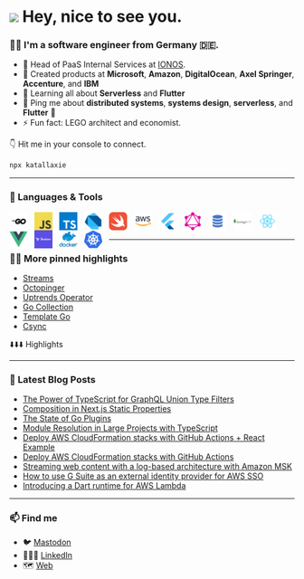 <h1><img src="https://emojis.slackmojis.com/emojis/images/1531849430/4246/blob-sunglasses.gif?1531849430" width="30"/> Hey, nice to see you.</h1>

### 👨‍💻 I'm a software engineer from Germany 🇩🇪.

- 🏢 Head of PaaS Internal Services at [IONOS](https://ionos.com).
- 🚀 Created products at **Microsoft**, **Amazon**, **DigitalOcean**, **Axel Springer**, **Accenture**, and **IBM**
- 🌱 Learning all about **Serverless** and **Flutter**
- 💬 Ping me about **distributed systems**, **systems design**, **serverless**, and **Flutter** :blue_heart:
- ⚡️ Fun fact: LEGO architect and economist.

👇 Hit me in your console to connect.

```bash
npx katallaxie
```

---
### 🧰 Languages & Tools

[<img align="left" style="padding-right: 12px" alt="Go" width="32px" src="https://github.com/github/explore/raw/main/topics/go/go.png" />][website]
[<img align="left" style="padding-right: 12px" alt="JavaScript" width="32px" src="https://github.com/github/explore/raw/main/topics/javascript/javascript.png" />][website]
[<img align="left" style="padding-right: 12px" alt="TypeScript" width="32px" src="https://github.com/github/explore/raw/main/topics/typescript/typescript.png" />][website]
[<img align="left" style="padding-right: 12px" alt="Dart" width="32px" src="https://github.com/github/explore/raw/main/topics/dart/dart.png" />][website]
[<img align="left" style="padding-right: 12px" alt="Swift" width="32px" src="https://github.com/github/explore/raw/main/topics/swift/swift.png" />][website]
[<img align="left" style="padding-right: 12px" alt="AWS" width="32px" src="https://github.com/github/explore/raw/main/topics/aws/aws.png" />][website]
[<img align="left" style="padding-right: 12px" alt="Flutter" width="32px" src="https://github.com/github/explore/raw/main/topics/flutter/flutter.png" />][website]
[<img align="left" style="padding-right: 12px" alt="GraphQL" width="32px" src="https://github.com/github/explore/raw/main/topics/graphql/graphql.png" />][website]
[<img align="left" style="padding-right: 12px" alt="SQL" width="32px" src="https://github.com/github/explore/raw/main/topics/sql/sql.png" />][website]
[<img align="left" style="padding-right: 12px" alt="MongoDB" width="32px" src="https://github.com/github/explore/raw/main/topics/mongodb/mongodb.png" />][website]
[<img align="left" style="padding-right: 12px" alt="React" width="32px" src="https://github.com/github/explore/raw/main/topics/react/react.png" />][website]
[<img align="left" style="padding-right: 12px" alt="Vue" width="32px" src="https://github.com/github/explore/raw/main/topics/vue/vue.png" />][website]
[<img align="left" style="padding-right: 12px" alt="Terraform" width="32px" src="https://github.com/github/explore/raw/main/topics/terraform/terraform.png" />][website]
[<img align="left" style="padding-right: 12px" alt="Docker" width="32px" src="https://github.com/github/explore/raw/main/topics/docker/docker.png" />][website]
[<img align="left" style="padding-right: 12px" alt="K8s" width="32px" src="https://github.com/github/explore/raw/main/topics/kubernetes/kubernetes.png" />][website]

<br />
<br />

---
### 👨‍💻 More pinned highlights
- [Streams](https://github.com/katallaxie/streams)
- [Octopinger](https://github.com/ionos-cloud/octopinger)
- [Uptrends Operator](https://github.com/ionos-cloud/uptrends-operator)
- [Go Collection](https://github.com/katallaxie/pkg)
- [Template Go](https://github.com/katallaxie/template-go)
- [Csync](https://github.com/katallaxie/csync)

⬇️⬇️⬇️ Highlights

---
### 📕 Latest Blog Posts
- [The Power of TypeScript for GraphQL Union Type Filters](https://dev.to/katallaxie/the-power-of-typescript-for-graphql-union-type-filters-4cl2)
- [Composition in Next.js Static Properties](https://dev.to/katallaxie/composition-in-next-js-static-properties-1ce0)
- [The State of Go Plugins](https://dev.to/katallaxie/the-state-of-go-plugins-86n)
- [Module Resolution in Large Projects with TypeScript](https://dev.to/katallaxie/module-resolution-in-large-projects-with-typescript-2ak9)
- [Deploy AWS CloudFormation stacks with GitHub Actions + React Example](https://dev.to/katallaxie/deploy-aws-cloudformation-stacks-with-github-actions-react-example-1f37)
- [Deploy AWS CloudFormation stacks with GitHub Actions](https://aws.amazon.com/blogs/opensource/deploy-aws-cloudformation-stacks-with-github-actions/)
- [Streaming web content with a log-based architecture with Amazon MSK](https://aws.amazon.com/blogs/big-data/streaming-web-content-with-a-log-based-architecture-with-amazon-msk/)
- [How to use G Suite as an external identity provider for AWS SSO](https://aws.amazon.com/blogs/security/how-to-use-g-suite-as-external-identity-provider-aws-sso/)
- [Introducing a Dart runtime for AWS Lambda](https://aws.amazon.com/blogs/opensource/introducing-a-dart-runtime-for-aws-lambda/)

---
### 📫 Find me

* 🐦 [Mastodon](https://hachyderm.io/@katallaxie)
* 🧑‍🤝‍🧑 [LinkedIn](https://www.linkedin.com/in/katallaxie/)
* 🗺️ [Web](https://katallaxie.dev)

[website]: https://katallaxie.dev
